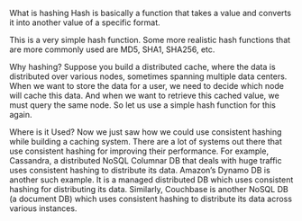 What is hashing
Hash is basically a function that takes a value and converts it into another value of a specific format.

This is a very simple hash function. Some more realistic hash functions that are more commonly used are MD5, SHA1, SHA256, etc.

Why hashing?
Suppose you build a distributed cache, where the data is distributed over various nodes, sometimes spanning multiple data centers. When we want to store the data for a user, we need to decide which node will cache this data. And when we want to retrieve this cached value, we must query the same node. So let us use a simple hash function for this again.

Where is it Used?
Now we just saw how we could use consistent hashing while building a caching system. There are a lot of systems out there that use consistent hashing for improving their performance. For example, Cassandra, a distributed NoSQL Columnar DB that deals with huge traffic uses consistent hashing to distribute its data. Amazon’s Dynamo DB is another such example. It is a managed distributed DB which uses consistent hashing for distributing its data. Similarly, Couchbase is another NoSQL DB (a document DB) which uses consistent hashing to distribute its data across various instances.